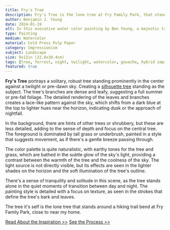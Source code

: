 ```yaml
---
title: Fry's Tree
description: Fry's Tree is the lone tree at Fry Family Park, that stands out in the field's skyline, during an after sunset walk through the park. The glory of the tree's form was something that captured me, that I wish I could have better portrayed with watercolor paint.
author: Benjamin J. Young
date: 2024-01-19
alt: In this evocative water color painting by Ben Young, a majestic tree stands prominently against a dusky sky, its intricate branches silhouetted by the soft glow of twilight.
type: Painting
medium: Watercolor
material: Cold Press Pulp Paper
category: Impressionism
subject: Landscape
size: 9x12in (22.8x30.4cm)
tags: [tree, forrest, night, twilight, watercolor, gouache, hybrid impressionism, landscape]
featured: true
---
```


**Fry's Tree** portrays a solitary, robust tree standing prominently in the center against a twilight or pre-dawn sky. Creating a [silhouette tree](https://www.themarginalian.org/2019/08/06/trees-at-night-art-young/) standing as the subject. The tree's branches are dense and leafy, suggesting a full summer or pre-fall foliage. The detailed rendering of the leaves and branches creates a lace-like pattern against the sky, which shifts from a dark blue at the top to lighter hues near the horizon, indicating dusk or the approach of nightfall.

In the background, there are hints of other trees or shrubbery, but these are less detailed, adding to the sense of depth and focus on the central tree. The foreground is dominated by tall grass or underbrush, painted in a style that suggests movement, as if there's a gentle breeze passing through.

The color palette is quite naturalistic, with earthy tones for the tree and grass, which are bathed in the subtle glow of the sky's light, providing a contrast between the warmth of the tree and the coolness of the sky. The light source is not directly visible, but its effects are seen in the lighter shades on the horizon and the soft illumination of the tree's outline.

There's a sense of tranquility and solitude in this scene, as the tree stands alone in the quiet moments of transition between day and night. The painting style is detailed with a focus on texture, as seen in the strokes that define the tree's bark and leaves.

The tree it's self is the lone tree that stands around a hiking trail bend at Fry Family Park, close to near my home.

[Read About the Inspiration >>](./inspiration/)
[See the Process >>](./process/)